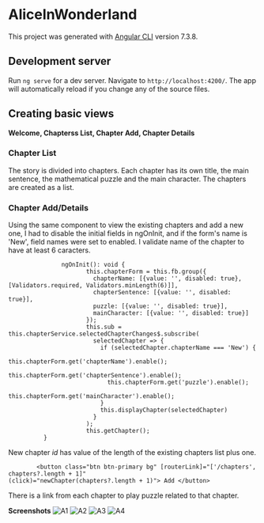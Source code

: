 # AliceInWonderland

This project was generated with [Angular CLI](https://github.com/angular/angular-cli) version 7.3.8.

## Development server

Run `ng serve` for a dev server. Navigate to `http://localhost:4200/`. The app will automatically reload if you change any of the source files.


## Creating basic views 

**Welcome, Chapterss List, Chapter Add, Chapter Details**

### Chapter List
The story is divided into chapters. Each chapter has its own title, the main sentence, the mathematical puzzle and the main character. The chapters are created as a list.

### Chapter Add/Details

Using the same component to view the existing chapters and add a new one, I had to disable the initial fields in ngOnInit, and if the form's name is  'New', field names were set to enabled. I validate name of the chapter to have at least 6 caracters.


                   ngOnInit(): void {
                          this.chapterForm = this.fb.group({
                            chapterName: [{value: '', disabled: true}, [Validators.required, Validators.minLength(6)]],
                            chapterSentence: [{value: '', disabled: true}],
                            puzzle: [{value: '', disabled: true}],
                            mainCharacter: [{value: '', disabled: true}]
                          });
                          this.sub = this.chapterService.selectedChapterChanges$.subscribe(
                            selectedChapter => {
                              if (selectedChapter.chapterName === 'New') {
                                this.chapterForm.get('chapterName').enable();
                                this.chapterForm.get('chapterSentence').enable();
                                this.chapterForm.get('puzzle').enable();
                                this.chapterForm.get('mainCharacter').enable();
                              }
                              this.displayChapter(selectedChapter)
                            }
                          );
                          this.getChapter();
              }
              
 
New chapter *id* has value of the length of the existing chapters list plus one.


            <button class="btn btn-primary bg" [routerLink]="['/chapters', chapters?.length + 1]"                                                 (click)="newChapter(chapters?.length + 1)"> Add </button>
            
There is a link from each chapter to play puzzle related to that chapter.

**Screenshots**
![A1](https://user-images.githubusercontent.com/6881169/57789818-f3e19800-7739-11e9-9a99-be1bc4981b9f.png)
![A2](https://user-images.githubusercontent.com/6881169/57789820-f47a2e80-7739-11e9-8676-c064a4f3e5f3.png)
![A3](https://user-images.githubusercontent.com/6881169/57789821-f512c500-7739-11e9-947c-2637ebcbba7c.png)
![A4](https://user-images.githubusercontent.com/6881169/57789824-f512c500-7739-11e9-8bff-63e4141c0660.png)


